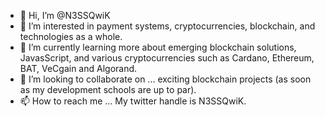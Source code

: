 - 👋 Hi, I’m @N3SSQwiK
- 👀 I’m interested in payment systems, cryptocurrencies, blockchain, and technologies as a whole.
- 🌱 I’m currently learning more about emerging blockchain solutions, JavasScript, and various cryptocurrencies such as Cardano, Ethereum, BAT, VeCgain and Algorand.
- 💞️ I’m looking to collaborate on ... exciting blockchain projects (as soon as my development schools are up to par).
- 📫 How to reach me ... My twitter handle is N3SSQwiK.

<!---
N3SSQwiK/N3SSQwiK is a ✨ special ✨ repository because its `README.md` (this file) appears on your GitHub profile.
You can click the Preview link to take a look at your changes.
--->
